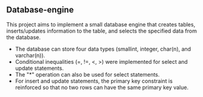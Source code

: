 ## Database-engine

This project aims to implement a small database engine that creates tables, inserts/updates information to the table, and selects the specified data from the database. 
- The database can store four data types (smallint, integer, char(n), and varchar(n)).
- Conditional inequalities (=, !=, <, >) were implemented for select and update statements. 
- The "*" operation can also be used for select statements.
- For insert and update statements, the primary key constraint is reinforced so that no two rows can have the same primary key value. 
